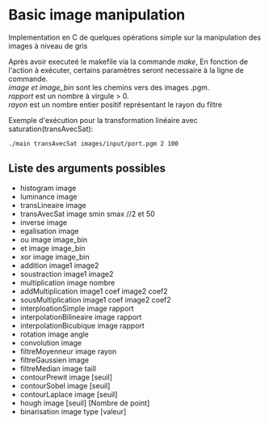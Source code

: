 # Basic image manipulation

Implementation en C de quelques opérations simple sur la manipulation des images à niveau de gris

Après avoir executeé le makefile via la commande *make*, En fonction de l'action à exécuter, certains paramètres seront necessaire à la ligne de commande.<br/>
*image et image_bin* sont les chemins vers des images .pgm.<br/>
*rapport* est un nombre à virgule > 0.<br/>
*rayon* est un nombre entier positif représentant le rayon du filtre<br/>

Exemple d'exécution pour la transformation linéaire avec saturation(transAvecSat): <br />

```
./main transAvecSat images/input/port.pgm 2 100
```

<h2>Liste des arguments possibles </h2> 
<ul>
<li>histogram image</li>
<li>luminance image</li>
<li>transLineaire image</li>
<li>transAvecSat image smin smax //2 et 50</li>
<li>inverse image</li>
<li>egalisation image</li>
<li>ou image image_bin</li>
<li>et image image_bin</li>
<li>xor image image_bin</li>
<li>addition image1 image2</li>
<li>soustraction image1 image2</li>
<li>multiplication image nombre</li>
<li>addMultiplication image1 coef image2 coef2</li>
<li>sousMultiplication image1 coef image2 coef2</li>
<li>interploationSimple image rapport</li>
<li>interpolationBilineaire image rapport</li>
<li>interpolationBicubique image rapport</li>
<li>rotation image angle</li>
<li>convolution image</li>
<li>filtreMoyenneur image rayon</li>
<li>filtreGaussien image</li>
<li>filtreMedian image taill</li>
<li>contourPrewit image [seuil]</li>
<li>contourSobel image [seuil]</li>
<li>contourLaplace image [seuil]</li>
<li>hough image [seuil] [Nombre de point]</li>
<li>binarisation image type [valeur]</li>
</ul>
